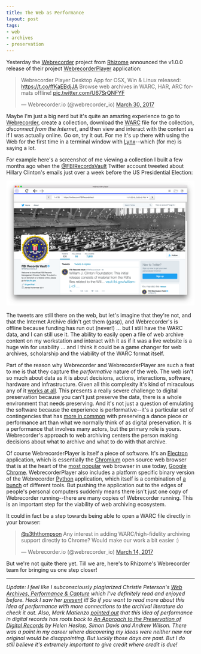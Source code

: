 ```yaml
---
title: The Web as Performance
layout: post
tags:
- web
- archives
- preservation
---
```


Yesterday the [Webrecorder] project from [Rhizome] announced the v1.0.0 release
of their project [WebrecorderPlayer] application:

<blockquote class="twitter-tweet" data-lang="en"><p lang="en"
dir="ltr">Webrecorder Player Desktop App for OSX, Win &amp; Linux released: <a
href="https://t.co/ffKaEBdjJA">https://t.co/ffKaEBdjJA</a> Browse web archives
in WARC, HAR, ARC formats offline! <a
href="https://t.co/U67SrQNFYF">pic.twitter.com/U67SrQNFYF</a></p>&mdash;
Webrecorder.io (@webrecorder_io) <a
href="https://twitter.com/webrecorder_io/status/847573532728975361">March 30,
2017</a></blockquote> <script async src="//platform.twitter.com/widgets.js"
charset="utf-8"></script>

Maybe I'm just a big nerd but it's quite an amazing experience to go to
[Webrecorder], create a collection, download the [WARC] file for the collection,
*disconnect from the Internet*, and then view and interact with the content as
if I was actually online. Go on, try it out. For me it's up there with using the
Web for the first time in a terminal window with [Lynx]--which (for me) is
saying a lot.

For example here's a screenshot of me viewing a collection I built a few months
ago when the [\@FBIRecordsVault] Twitter account tweeted about Hillary Clinton's
emails just over a week before the US Presidential Election:

<div style="text-align: middle;">
  <img class="img-responsive" src="/images/fbivault.png">
</div>

The tweets are still there on the web, but let's imagine that they're not, and
that the Internet Archive didn't get them (gasp), and Webrecorder's is offline
because funding has run out (never!) ...  but I still have the WARC data, and I
can still use it. The ability to easily open a file of web archive content on my
workstation and interact with it as if it was a live website is a huge win for
usability ... and I think it could be a game changer for web archives,
scholarship and the viability of the WARC format itself.

Part of the reason why Webrecorder and WebrecorderPlayer are such a feat to me
is that they capture the *performative* nature of the web. The web isn't so much
about data as it is about decisions, actions, interactions, software, hardware
and infrastructure. Given all this complexity it's kind of miraculous any of it
[works at all]. This presents a really severe challenge to digital preservation
because you can't just preserve the data, there is a whole environment that
needs preserving. And it's not just a question of emulating the software because
the experience is performative--it's a particular set of contingencies that has
[more in common] with preserving a dance piece or performance art than what we
normally think of as digital preservation. It is a performance that involves
many actors, but the primary role is yours.  Webrecorder's approach to web
archiving centers the person making decisions about what to archive and what to
do with that archive.

Of course WebrecorderPlayer is itself a piece of software. It's an [Electron]
application, which is essentially the [Chromium] open source web browser that is
at the heart of the [most popular] web browser in use today, [Google Chrome].
WebrecorderPlayer also includes a platform specific binary version of the
Webrecorder [Python] application, which itself is a combination of [a bunch] of
different tools. But pushing the application out to the edges of people's
personal computers suddenly means there isn't just one copy of Webrecorder
running--there are many copies of Webrecorder running. This is an important step
for the viability of web archiving ecosystem.

It could in fact be a step towards being able to open a WARC file directly in 
your browser:

<blockquote class="twitter-tweet" data-lang="en"><p lang="en" dir="ltr"><a
href="https://twitter.com/s3ththompson">@s3ththompson</a> Any interest in adding
WARC/high-fidelity archiving support directly to Chrome? Would make our work a
bit easier :)</p>&mdash; Webrecorder.io (@webrecorder_io) <a
href="https://twitter.com/webrecorder_io/status/841743910359597056">March 14,
2017</a></blockquote>

But we're not quite there yet. Till we are, here's to Rhizome's Webrecorder
team for bringing us one step closer!

---

*Update: I feel like I subconsciously plagiarized Christie Peterson's [Web
Archives, Performance &amp;
Capture](https://medium.com/on-archivy/web-archives-performance-capture-78f06c119850)
which I've definitely read and enjoyed before. Heck I saw her
[present](https://www.lib.umich.edu/webarchivesconference/webarchives-schedule)
it!  So if you want to read more about this idea of performance with more
connections to the archival literature do check it out.  Also, Mark Matienzo
[pointed out](https://twitter.com/anarchivist/status/847921310449532928) that
this idea of performance in digital records has roots back to [An Approach to
the Preservation of Digital
Records](http://pandora.nla.gov.au/pan/49636/20050511-0000/www.naa.gov.au/recordkeeping/er/digital_preservation/Green_Paper.pdf)
by Helen Heslop, Simon Davis and Andrew Wilson. There was a point in my career
where discovering my ideas were neither new nor original would be disappointing.
But luckily those days are past. But I do still believe it's extremely important
to give credit where credit is due!*

[Webrecorder]: https://webrecorder.io/
[Lynx]: https://en.wikipedia.org/wiki/Lynx_(web_browser)
[WARC]: https://en.wikipedia.org/wiki/Web_ARChive
[Rhizome]: https://rhizome.org
[WebrecorderPlayer]: https://github.com/webrecorder/webrecorderplayer-electron/releases
[works at all]: https://medium.com/message/why-the-great-glitch-of-july-8th-should-scare-you-b791002fff03
[Electron]: https://electron.atom.io/
[Chromium]: https://en.wikipedia.org/wiki/Chromium_(web_browser)
[Google Chrome]: https://en.wikipedia.org/wiki/Google_Chrome
[most popular]: https://en.wikipedia.org/wiki/Usage_share_of_web_browsers#Summary_tables
[Python]: https://python.org
[a bunch]: https://github.com/webrecorder/webrecorder/blob/master/webrecorder/requirements.txt
[\@FBIRecordsVault]: https://twitter.com/FBIRecordsVault
[more in common]: http://re-collection.net/
